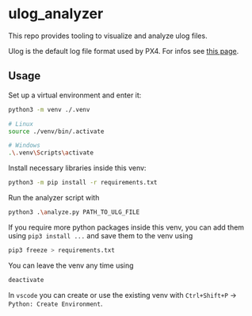 # ulog_analyzer

This repo provides tooling to visualize and analyze ulog files.

Ulog is the default log file format used by PX4. For infos see [this page](https://docs.px4.io/main/en/dev_log/ulog_file_format.html).

## Usage

Set up a virtual environment and enter it:

```bash
python3 -m venv ./.venv

# Linux
source ./venv/bin/.activate

# Windows
.\.venv\Scripts\activate
```

Install necessary libraries inside this venv:

```bash
python3 -m pip install -r requirements.txt
```

Run the analyzer script with

```bash
python3 .\analyze.py PATH_TO_ULG_FILE
```

If you require more python packages inside this venv, you can add them using `pip3 install ...` and save them to the venv using

```bash
pip3 freeze > requirements.txt
``````

You can leave the venv any time using

```bash
deactivate
```

In `vscode` you can create or use the existing venv with `Ctrl+Shift+P` -> `Python: Create Environment`.
